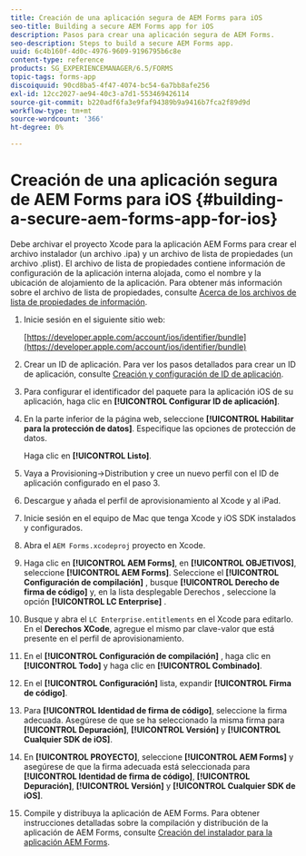 ```yaml
---
title: Creación de una aplicación segura de AEM Forms para iOS
seo-title: Building a secure AEM Forms app for iOS
description: Pasos para crear una aplicación segura de AEM Forms.
seo-description: Steps to build a secure AEM Forms app.
uuid: 6c4b160f-4d0c-4976-9609-9196795b6c8e
content-type: reference
products: SG_EXPERIENCEMANAGER/6.5/FORMS
topic-tags: forms-app
discoiquuid: 90cd8ba5-4f47-4074-bc54-6a7bb8afe256
exl-id: 12cc2027-ae94-40c3-a7d1-553469426114
source-git-commit: b220adf6fa3e9faf94389b9a9416b7fca2f89d9d
workflow-type: tm+mt
source-wordcount: '366'
ht-degree: 0%

---
```


# Creación de una aplicación segura de AEM Forms para iOS {#building-a-secure-aem-forms-app-for-ios}

Debe archivar el proyecto Xcode para la aplicación AEM Forms para crear el archivo instalador (un archivo .ipa) y un archivo de lista de propiedades (un archivo .plist). El archivo de lista de propiedades contiene información de configuración de la aplicación interna alojada, como el nombre y la ubicación de alojamiento de la aplicación. Para obtener más información sobre el archivo de lista de propiedades, consulte [Acerca de los archivos de lista de propiedades de información](https://developer.apple.com/library/ios/#documentation/general/Reference/InfoPlistKeyReference/Articles/AboutInformationPropertyListFiles.html).

1. Inicie sesión en el siguiente sitio web:

   [https://developer.apple.com/account/ios/identifier/bundle](https://developer.apple.com/account/ios/identifier/bundle)

1. Crear un ID de aplicación. Para ver los pasos detallados para crear un ID de aplicación, consulte [Creación y configuración de ID de aplicación](https://developer.apple.com/library/ios/documentation/IDEs/Conceptual/AppDistributionGuide/MaintainingProfiles/MaintainingProfiles.html).
1. Para configurar el identificador del paquete para la aplicación iOS de su aplicación, haga clic en **[!UICONTROL Configurar ID de aplicación]**.
1. En la parte inferior de la página web, seleccione **[!UICONTROL Habilitar para la protección de datos]**. Especifique las opciones de protección de datos.

   Haga clic en **[!UICONTROL Listo]**.

1. Vaya a Provisioning->Distribution y cree un nuevo perfil con el ID de aplicación configurado en el paso 3.
1. Descargue y añada el perfil de aprovisionamiento al Xcode y al iPad.
1. Inicie sesión en el equipo de Mac que tenga Xcode y iOS SDK instalados y configurados.
1. Abra el `AEM Forms.xcodeproj` proyecto en Xcode.
1. Haga clic en **[!UICONTROL AEM Forms]**, en **[!UICONTROL OBJETIVOS]**, seleccione **[!UICONTROL AEM Forms]**. Seleccione el **[!UICONTROL Configuración de compilación]** , busque **[!UICONTROL Derecho de firma de código]** y, en la lista desplegable Derechos , seleccione la opción **[!UICONTROL LC Enterprise]** .
1. Busque y abra el `LC Enterprise.entitlements` en el Xcode para editarlo. En el **Derechos XCode**, agregue el mismo par clave-valor que está presente en el perfil de aprovisionamiento.
1. En el **[!UICONTROL Configuración de compilación]** , haga clic en **[!UICONTROL Todo]** y haga clic en **[!UICONTROL Combinado]**.
1. En el **[!UICONTROL Configuración]** lista, expandir **[!UICONTROL Firma de código]**.
1. Para **[!UICONTROL Identidad de firma de código]**, seleccione la firma adecuada. Asegúrese de que se ha seleccionado la misma firma para **[!UICONTROL Depuración]**, **[!UICONTROL Versión]** y **[!UICONTROL Cualquier SDK de iOS]**.
1. En **[!UICONTROL PROYECTO]**, seleccione **[!UICONTROL AEM Forms]** y asegúrese de que la firma adecuada está seleccionada para **[!UICONTROL Identidad de firma de código]**, **[!UICONTROL Depuración]**, **[!UICONTROL Versión]** y **[!UICONTROL Cualquier SDK de iOS]**.
1. Compile y distribuya la aplicación de AEM Forms. Para obtener instrucciones detalladas sobre la compilación y distribución de la aplicación de AEM Forms, consulte [Creación del instalador para la aplicación AEM Forms](setup-xcode-project-build-installer.md#build-the-installer-for-the-mobile-workspace-app).
